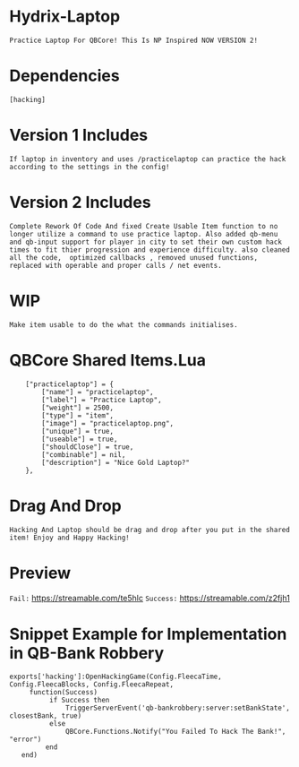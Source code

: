 # Hydrix-Laptop
```Practice Laptop For QBCore! This Is NP Inspired NOW VERSION 2! ```

# Dependencies 
 ``` [hacking] ``` 
 
 # Version 1 Includes
 ```If laptop in inventory and uses /practicelaptop can practice the hack according to the settings in the config!```
 
  # Version 2 Includes
 ```Complete Rework Of Code And fixed Create Usable Item function to no longer utilize a command to use practice laptop. Also added qb-menu and qb-input support for player in city to set their own custom hack times to fit thier progression and experience difficulty. also cleaned all the code,  optimized callbacks , removed unused functions, replaced with operable and proper calls / net events.```
 
 # WIP
 ``` Make item usable to do the what the commands initialises. ```

# QBCore Shared Items.Lua
```
    ["practicelaptop"] = {
        ["name"] = "practicelaptop",
        ["label"] = "Practice Laptop",
        ["weight"] = 2500,
        ["type"] = "item",
        ["image"] = "practicelaptop.png",
        ["unique"] = true,
        ["useable"] = true,
        ["shouldClose"] = true,
        ["combinable"] = nil,
        ["description"] = "Nice Gold Laptop?"
    },
```

# Drag And Drop
``` Hacking And Laptop should be drag and drop after you put in the shared item! Enjoy and Happy Hacking! ```
 
 # Preview
``` Fail: ```
 https://streamable.com/te5hlc
``` Success: ```
 https://streamable.com/z2fjh1 
 
 # Snippet Example for Implementation in QB-Bank Robbery
    exports['hacking']:OpenHackingGame(Config.FleecaTime, Config.FleecaBlocks, Config.FleecaRepeat, 
         function(Success)
              if Success then
                  TriggerServerEvent('qb-bankrobbery:server:setBankState', closestBank, true)
              else
                  QBCore.Functions.Notify("You Failed To Hack The Bank!", "error")
             end
       end) 

